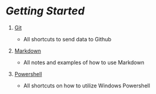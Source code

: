# ***Getting Started***


1. [Git](Git/notes.md)
    - All shortcuts to send data to Github

2. [Markdown](Markdown/notes.md)
    - All notes and examples of how to use Markdown 

3. [Powershell](Powershell/notes.md)
    - All shortcuts on how to utilize Windows Powershell

